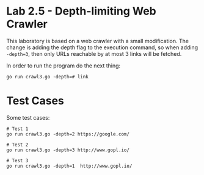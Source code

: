 Lab 2.5 - Depth-limiting Web Crawler
====================================

This laboratory is based on a web crawler with a small modification. The change is adding the depth flag to the execution command, so when adding `-depth=3`, then only URLs reachable by at most 3 links will be fetched.

In order to run the program do the next thing:
```
go run crawl3.go -depth=# link
```

Test Cases
==========
Some test cases:

```
# Test 1
go run crawl3.go -depth=2 https://google.com/

# Test 2
go run crawl3.go -depth=3 http://www.gopl.io/

# Test 3
go run crawl3.go -depth=1  http://www.gopl.io/

```

